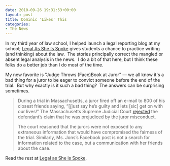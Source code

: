 ```yaml
---
date: 2010-09-26 19:31:53+00:00
layout: post
title: Dominic 'Likes' This
categories:
- The News
---
```


In my third year of law school, I helped launch a legal reporting blog at my school; [Legal As She Is Spoke](http://lasisblog.com) gives students a chance to practice writing (and thinking) about the law.  The stories principally correct the mangled or absent legal analysis in the news.  I do a bit of that here, but I think these folks do a better job than I do most of the time.

My new favorite is "Judge Throws (Face)Book at Juror" — we all know it's a bad thing for a juror to be eager to convict someone before the end of the trial.  But why exactly is it such a bad thing?  The answers can be surprising sometimes.

> During a trial in Massachusetts, a juror fired off an e-mail to 800 of his closest friends saying, “[j]ust say he’s guilty and lets [sic] get on with our lives!” The Massachusetts Supreme Judicial Court [rejected](http://www.suffolk.edu/sjc/archive/2007/SJC_09093.html) the defendant’s claim that he was prejudiced by the juror misconduct. 
>
> The court reasoned that the jurors were not exposed to any extraneous information that would have compromised the fairness of the trial. Similarly, Ms. Jons’s Facebook post is not a search for information related to the case, but a communication with her friends about the case.

Read the rest at [Legal as She is Spoke](http://lasisblog.com/2010/09/26/judge-throws-the-facebook-at-juror/).